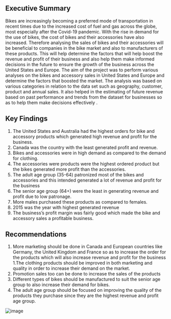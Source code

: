 ## **Executive Summary**

Bikes are increasingly becoming a preferred mode of transportation in recent times due to the increased cost of fuel and gas across the globe, most especially after the Covid-19 pandemic. 
With the rise in demand for the use of bikes, the cost of bikes and their accessories have also increased. Therefore analysing the sales of bikes and their accessories will be beneficial 
to companies in the bike market and also to manufacturers of these products. This will help determine the factors that will help boost the revenue and profit of their business and also 
help them make informed decisions in the future to ensure the growth of the business across the United States and Europe.
The aim of the project was to perform various analyses on the bikes and accessory sales in United States and Europe and determine the factors that boosted the market.
The analysis was based on various categories in relation to the data set such as geography, customer, product and annual sales. 
It also helped in the estimating of future revenue based on past performance and trends from the dataset for businesses so as to help them make decisions effectively .

## **Key Findings**
1. The United States and Australia had the highest orders for bike and accessory products which generated high revenue and profit for the business.
1. Canada was the country with the least generated profit and revenue.
1. Bikes and accessories were in high demand as compared to the demand for clothing.
1. The accessories were products were the highest ordered product but the bikes generated more profit than the accessories.
1. The adult age group (35-64) patronized most of the bikes and accessories and this intended generated a lot of revenue and profit for the business
1. The senior age group (64+) were the least in generating revenue and profit due to low patronage.
1. More males purchased these products as compared to females.
1. 2015 was the year with highest generated revenue
1. The business’s profit margin was fairly good which made the bike and accessory sales a profitable business.

## **Recommendations**
1. More marketing should be done in Canada and European countries like Germany, the United Kingdom and France so as to increase the order for the products which will also increase revenue and profit for the business
1.The clothing products should be improved in both marketing and quality in order to increase their demand on the market.
1. Promotion sales too can be done to increase the sales of the products
1. Different types of bikes should be manufactured to suit the senior age group to also increase their demand for bikes.
1. The adult age group should be focused on improving the quality of the products they purchase since they are the highest revenue and profit age group.

   
![image](https://github.com/Shirlsak/POWER-BI/assets/124059202/df0e4773-e5e8-42e2-9917-b5fe72cb1c98)

